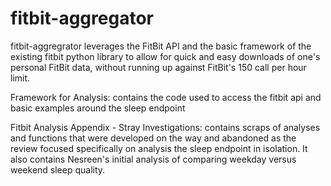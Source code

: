 # fitbit-aggregator

fitbit-aggregrator leverages the FitBit API and the basic framework of the existing fitbit python library to allow for quick and easy downloads of one's personal FitBit data, without running up against FitBit's 150 call per hour limit.

Framework for Analysis: contains the code used to access the fitbit api and basic examples around the sleep endpoint

Fitbit Analysis Appendix - Stray Investigations: contains scraps of analyses and functions that were developed on the way and abandoned as the review focused specifically on analysis the sleep endpoint in isolation. It also contains Nesreen's initial analysis of comparing weekday versus weekend sleep quality.
